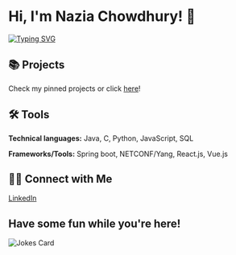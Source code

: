 # Hi, I'm Nazia Chowdhury! 🤩

[![Typing SVG](https://readme-typing-svg.demolab.com/?height=55&multiline=true&lines=Software+Engineering+Student;at+McGill+University)](https://git.io/typing-svg) 

## 📚 Projects
Check my pinned projects or click [here](https://github.com/naziaC/Portfolio)!

## 🛠️ Tools

**Technical languages:**  Java, C, Python, JavaScript, SQL

**Frameworks/Tools:** Spring boot, NETCONF/Yang, React.js, Vue.js


## 👋🏻 Connect with Me
[LinkedIn](https://www.linkedin.com/in/naziachowdhury/)


## Have some fun while you're here!
![Jokes Card](https://readme-jokes.vercel.app/api)
<!--
**naziaC/naziaC** is a ✨ _special_ ✨ repository because its `README.md` (this file) appears on your GitHub profile.

Here are some ideas to get you started:

- 🔭 I’m currently working on ...
- 🌱 I’m currently learning ...
- 👯 I’m looking to collaborate on ...
- 🤔 I’m looking for help with ...
- 💬 Ask me about ...
- 📫 How to reach me: ...
- 😄 Pronouns: ...
- ⚡ Fun fact: ...
-->
